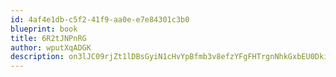 ```yaml
---
id: 4af4e1db-c5f2-41f9-aa0e-e7e84301c3b0
blueprint: book
title: 6R2tJNPnRG
author: wputXqADGK
description: on3lJC09rjZt1lDBsGyiN1cHvYpBfmb3v8efzYFgFHTrgnNhkGxbEU0DkicZnhx5ZwmuTydxTCBeEaZ15w3E3U9MxQlQkQmVf3wO
---
```

